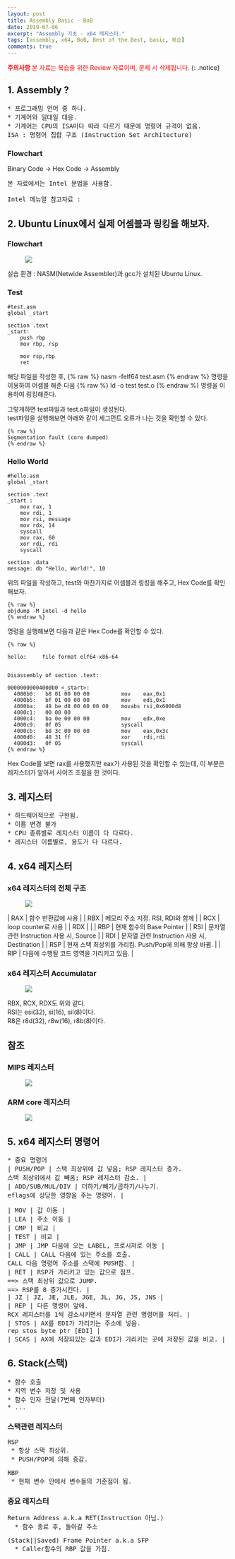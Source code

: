 ```yaml
---
layout: post
title: Assembly Basic - BoB
date: 2019-07-06
excerpt: "Assembly 기초 - x64 레지스터."
tags: [assembly, x64, BoB, Best of the Best, basic, 복습]
comments: true
---
```


<span style="color:red"> **주의사항** 본 자료는 복습을 위한 Review 자료이며, 문제 시 삭제됩니다.</span>
{: .notice}


## 1. Assembly ?
<pre>
* 프로그래밍 언어 중 하나.
* 기계어와 일대일 대응.
* 기계어는 CPU의 ISA마다 따라 다르기 때문에 명령어 규격이 없음.<br>ISA : 명령어 집합 구조 (Instruction Set Architecture)
</pre>

### Flowchart
Binary Code -> Hex Code -> Assembly

<pre>
본 자료에서는 Intel 문법을 사용함.<br>
Intel 메뉴얼 참고자료 : <https://software.intel.com/en-us/articles/intel-sdm>
</pre>

## 2. Ubuntu Linux에서 실제 어셈블과 링킹을 해보자.

### Flowchart
<figure>
	<a href="../assets/img/assem.png">
  <img src="../assets/img/assem.png"></a>
</figure>


실습 환경 : NASM(Netwide Assembler)과 gcc가 설치된 Ubuntu Linux.

### Test
~~~assembly
#test.asm
global _start

section .text
_start:
	push rbp
	mov rbp, rsp
	
	mov rsp,rbp
	ret
~~~

해당 파일을 작성한 후, 
	{% raw %}
	nasm -felf64 test.asm 
	{% endraw %}
명령을 이용하여 어셈블 해준 다음 
	{% raw %}
	ld -o test test.o
	{% endraw %}
명령을 이용하여 링킹해준다.

그렇게하면 test파일과 test.o파일이 생성된다.<br>
test파일을 실행해보면 아래와 같이 세그먼트 오류가 나는 것을 확인할 수 있다.
	
	{% raw %}
	Segmentation fault (core dumped)
	{% endraw %}


### Hello World
~~~assembly
#hello.asm
global _start

section .text
_start :
	mov rax, 1
	mov rdi, 1
	mov rsi, message
	mov rdx, 14
	syscall
	mov rax, 60
	xor rdi, rdi
	syscall

section .data
message: db "Hello, World!", 10
~~~

위의 파일을 작성하고, test와 마찬가지로 어셈블과 링킹을 해주고, Hex Code를 확인해보자.<br>

	{% raw %}
	objdump -M intel -d hello
	{% endraw %}
명령을 실행해보면 다음과 같은 Hex Code를 확인할 수 있다.

	{% raw %}
	
	hello:     file format elf64-x86-64

	
	Disassembly of section .text:

	00000000004000b0 <_start>:
	  4000b0:	b8 01 00 00 00       	mov    eax,0x1
	  4000b5:	bf 01 00 00 00       	mov    edi,0x1
	  4000ba:	48 be d8 00 60 00 00 	movabs rsi,0x6000d8
	  4000c1:	00 00 00 
	  4000c4:	ba 0e 00 00 00       	mov    edx,0xe
	  4000c9:	0f 05                	syscall 
	  4000cb:	b8 3c 00 00 00       	mov    eax,0x3c
	  4000d0:	48 31 ff             	xor    rdi,rdi
	  4000d3:	0f 05                	syscall 
	{% endraw %}

Hex Code를 보면 rax를 사용했지만 eax가 사용된 것을 확인할 수 있는데, 이 부분은 레지스터가 알아서 사이즈 조절을 한 것이다.


## 3. 레지스터
<pre>
* 하드웨어적으로 구현됨.
* 이름 변경 불가
* CPU 종류별로 레지스터 이름이 다 다르다.
* 레지스터 이름별로, 용도가 다 다르다.
</pre>

## 4. x64 레지스터

### x64 레지스터의 전체 구조
<figure>
	<a herf="../assets/img/x64.png">
  <img src="../assets/img/x64.png"></a>
</figure>

| RAX | 함수 반환값에 사용 |
| RBX | 메모리 주소 지정. RSI, RDI와 함께 |
| RCX | loop counter로 사용 |
| RDX |  |
| RBP | 현재 함수의 Base Pointer |
| RSI | 문자열 관련 Instruction 사용 시, Source |
| RDI | 문자열 관련 Instruction 사용 시, Destination |
| RSP | 현재 스택 최상위를 가리킴. Push/Pop에 의해 항상 바뀜. |
| RIP | 다음에 수행될 코드 영역을 가리키고 있음. |


### x64 레지스터 Accumulatar
<figure>
	<a href="../assets/img/x64-1.png">
  <img src="../assets/img/x64-1.png"></a>
</figure>
RBX, RCX, RDX도 위와 같다.<br>
RSI는 esi(32), si(16), sil(8)이다.<br>
R8은 r8d(32), r8w(16), r8b(8)이다.<br>


## 참조

### MIPS 레지스터
<figure>
	<a herf="../assets/img/mips.png">
  <img src="../assets/img/mips.png"></a>
</figure>

### ARM core 레지스터
<figure>
	<a herf="../assets/img/arm.png">
  <img src="../assets/img/arm.png"></a>
</figure>


## 5. x64 레지스터 명령어
<pre>
* 중요 명령어
| PUSH/POP | 스택 최상위에 값 넣음; RSP 레지스터 증가.<br>스택 최상위에서 값 빼옴; RSP 레지스터 감소. |
| ADD/SUB/MUL/DIV | 더하기/빼기/곱하기/나누기.<br>eflags에 상당한 영향을 주는 명령어. |
</pre>
<pre>
| MOV | 값 이동 |
| LEA | 주소 이동 |
| CMP | 비교 |
| TEST | 비교 |
| JMP | JMP 다음에 오는 LABEL, 프로시저로 이동 |
| CALL | CALL 다음에 있는 주소를 호출.<br>CALL 다음 명령어 주소를 스택에 PUSH함. |
| RET | RSP가 가리키고 있는 값으로 점프.<br>==> 스택 최상위 값으로 JUMP.<br>==> RSP를 8 증가시킨다. |
| JZ | JZ, JE, JLE, JGE, JL, JG, JS, JNS |
| REP | 다른 명령어 앞에.<br>RCX 레지스터를 1씩 감소시키면서 문자열 관련 명령어를 처리. |
| STOS | AX를 EDI가 가리키는 주소에 넣음.<br>rep stos byte ptr [EDI] |
| SCAS | AX에 저장되있는 값과 EDI가 가리키는 곳에 저장된 값을 비교. |
</pre>



## 6. Stack(스택)
<pre>
* 함수 호출
* 지역 변수 저장 및 사용
* 함수 인자 전달(7번째 인자부터)
* ...
</pre>

### 스택관련 레지스터
<pre>
RSP
 * 항상 스택 최상위.
 * PUSH/POP에 의해 증감.
</pre>
<pre>
RBP
 * 현재 변수 안에서 변수들의 기준점이 됨.
</pre>


### 중요 레지스터
<pre>
Return Address a.k.a RET(Instruction 아님.)
  * 함수 종료 후, 돌아갈 주소
</pre>
<pre>
(Stack||Saved) Frame Pointer a.k.a SFP
  * Caller함수의 RBP 값을 가짐.
